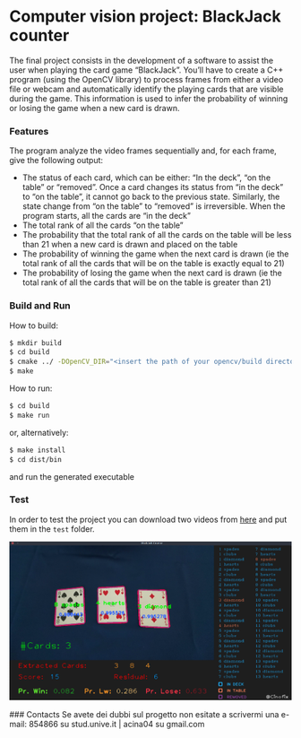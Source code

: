 # Computer vision project: BlackJack counter #
The final project consists in the development of a software to assist the user when playing the card game “BlackJack”. You’ll have to create a C++ program (using the OpenCV library)
to process frames from either a video file or webcam and automatically identify the playing cards that are visible during the game. This information is used to infer the probability of
winning or losing the game when a new card is drawn.

### Features
The program analyze the video frames sequentially and, for each frame, give the following output:

 * The status of each card, which can be either: “In the deck”, “on the table” or “removed”. Once a card changes its status from “in the deck” to “on the table”, it cannot go back to the previous state. Similarly, the state change from “on the table” to “removed” is irreversible. When the program starts, all the cards are “in the deck”
 * The total rank of all the cards “on the table”
 * The probability that the total rank of all the cards on the table will be less than 21 when a new card is drawn and placed on the table
 * The probability of winning the game when the next card is drawn (ie the total rank of all the cards that will be on the table is exactly equal to 21)
 * The probability of losing the game when the next card is drawn (ie the total rank of all the cards that will be on the table is greater than 21)

### Build and Run
How to build:

``` bash
$ mkdir build
$ cd build
$ cmake ../ -DOpenCV_DIR="<insert the path of your opencv/build directory>"
$ make
```

How to run:
``` bash
$ cd build
$ make run
```


or, alternatively:

``` bash
$ make install
$ cd dist/bin
```

and run the generated executable


### Test
In order to test the project you can download two videos from [here](https://drive.google.com/open?id=19fvbBKRVqZxKM8-tuuowb-8kbMRvVJsr) and put them in the `test` folder. 
<p align="center"> 
<img src="screen.png">
</p>
### Contacts
Se avete dei dubbi sul progetto non esitate a scrivermi una e-mail: 854866 su stud.unive.it | acina04 su gmail.com

